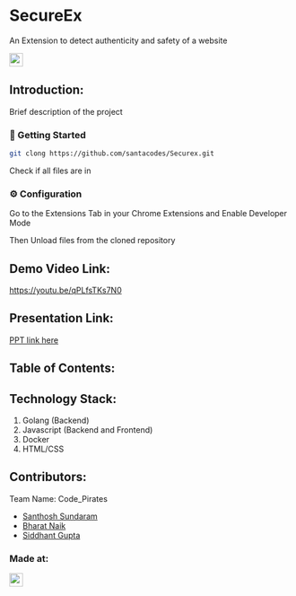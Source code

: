 # SecureEx
An Extension to detect authenticity and safety of a website


<p align="center">
</p>

<a href="https://hack36.com"> <img src="https://i.postimg.cc/RFFWF4vg/built-at-hack.jpg" height=24px> </a>


## Introduction:
  Brief description of the project
  
### 🚀 Getting Started 
```bash
git clong https://github.com/santacodes/Securex.git
```
Check if all files are in

### ⚙️ Configuration

Go to the Extensions Tab in your Chrome Extensions and Enable Developer Mode 

Then Unload files from the cloned repository

## Demo Video Link:
  <a href="https://youtu.be/qPLfsTKs7N0">https://youtu.be/qPLfsTKs7N0</a>
  
## Presentation Link:
  <a href="https://docs.google.com/presentation/d/1kAcHYUc53ur1qCUGguzQnOBQ_P-ce2k6mMC5PRjKj0k/edit#slide=id.g6bdca54fc3_0_26784"> PPT link here </a>
  
  
## Table of Contents:

## Technology Stack:
  1) Golang (Backend)
  2) Javascript (Backend and Frontend)
  3) Docker
  4) HTML/CSS
  

## Contributors:

Team Name: Code_Pirates

* [Santhosh Sundaram](https://github.com/santacodes)
* [Bharat Naik](https://github.com/Naik-Bharat)
* [Siddhant Gupta](https://github.com/SidWorks01)


### Made at:
<a href="https://hack36.com"> <img src="https://i.postimg.cc/RFFWF4vg/built-at-hack.jpg" height=24px> </a>
